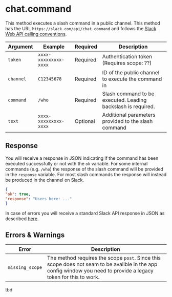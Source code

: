 # chat.command
This method executes a slash command in a public channel.
This method has the URL `https://slack.com/api/chat.command` and follows the [Slack Web API calling conventions](https://api.slack.com/web#basics).

Argument|Example|Required|Description
--------|-------|--------|-----------
`token`|`xxxx-xxxxxxxxx-xxxx`|Required|Authentication token (Requires scope: ??)
`channel`|`C12345678`|Required|ID of the public channel to execute the command in
`command`|`/who`|Required|Slash command to be executed. Leading backslash is required.
`text`|`xxxx-xxxxxxxxx-xxxx`|Optional|Additional parameters provided to the slash command

## Response
You will receive a response in JSON indicating if the command has been executed successfully or not with the `ok` variable. 
For some internal commands (e.g. `/who`) the response of the slash command will be provided in the `response` variable. For most slash commands  the response will instead be produced in the channel on Slack.

```json
{
"ok": true,
"response": "Users here: ..."
}
```
In case of errors you will receive a standard Slack API response in JSON as described [here](https://api.slack.com/web#basics). 

## Errors & Warnings
Error|Description
--------|-------
`missing_scope`|The method requires the scope `post`. Since this scope does not seam to be availble in the app config window you need to provide a legacy token for this to work.

tbd
